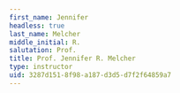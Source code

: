 ```yaml
---
first_name: Jennifer
headless: true
last_name: Melcher
middle_initial: R.
salutation: Prof.
title: Prof. Jennifer R. Melcher
type: instructor
uid: 3287d151-8f98-a187-d3d5-d7f2f64859a7
---
```

